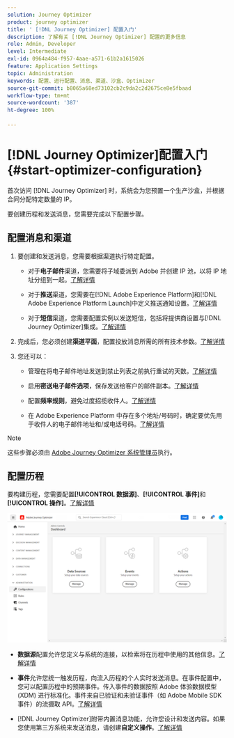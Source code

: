 ```yaml
---
solution: Journey Optimizer
product: journey optimizer
title: ' [!DNL Journey Optimizer] 配置入门'
description: 了解有关 [!DNL Journey Optimizer] 配置的更多信息
role: Admin, Developer
level: Intermediate
exl-id: 0964a484-f957-4aae-a571-61b2a1615026
feature: Application Settings
topic: Administration
keywords: 配置、进行配置、消息、渠道、沙盒、Optimizer
source-git-commit: b8065a68ed73102cb2c9da2c2d2675ce8e5fbaad
workflow-type: tm+mt
source-wordcount: '387'
ht-degree: 100%

---
```



# [!DNL Journey Optimizer]配置入门 {#start-optimizer-configuration}

首次访问 [!DNL Journey Optimizer] 时，系统会为您预置一个生产沙盒，并根据合同分配特定数量的 IP。

要创建历程和发送消息，您需要完成以下配置步骤。

## 配置消息和渠道

1. 要创建和发送消息，您需要根据渠道执行特定配置。

   * 对于&#x200B;**电子邮件**&#x200B;渠道，您需要将子域委派到 Adobe 并创建 IP 池，以将 IP 地址分组到一起。[了解详情](../email/get-started-email-config.md)

   * 对于&#x200B;**推送**&#x200B;渠道，您需要在[!DNL Adobe Experience Platform]和[!DNL Adobe Experience Platform Launch]中定义推送通知设置。[了解详情](../push/push-configuration.md)

   * 对于&#x200B;**短信**&#x200B;渠道，您需要配置实例以发送短信，包括将提供商设置与[!DNL Journey Optimizer]集成。[了解详情](../sms/sms-configuration.md)

1. 完成后，您必须创建&#x200B;**渠道平面**，配置投放消息所需的所有技术参数。[了解详情](channel-surfaces.md)

1. 您还可以：

   * 管理在将电子邮件地址发送到禁止列表之前执行重试的天数。[了解详情](manage-suppression-list.md)

   * 启用&#x200B;**密送电子邮件选项**，保存发送给客户的邮件副本。[了解详情](archiving-support.md#enable-bcc)

   * 配置&#x200B;**频率规则**，避免过度招揽收件人。[了解详情](frequency-rules.md)

   * 在 Adobe Experience Platform 中存在多个地址/号码时，确定要优先用于收件人的电子邮件地址和/或电话号码。[了解详情](primary-email-addresses.md)

<!--* Understand the push notification flow. [Learn more](../push/push-gs.md)-->

>[!NOTE]
>
>这些步骤必须由 [Adobe Journey Optimizer 系统管理员](../start/path/administrator.md)执行。

## 配置历程

要构建历程，您需要配置&#x200B;**[!UICONTROL 数据源]**、**[!UICONTROL 事件]**&#x200B;和&#x200B;**[!UICONTROL 操作]**。[了解详情](about-data-sources-events-actions.md)

![](assets/admin-menu.png)

* **数据源**&#x200B;配置允许您定义与系统的连接，以检索将在历程中使用的其他信息。[了解详情](../datasource/about-data-sources.md)

* **事件**&#x200B;允许您统一触发历程，向流入历程的个人实时发送消息。在事件配置中，您可以配置历程中的预期事件。传入事件的数据按照 Adobe 体验数据模型 (XDM) 进行标准化。事件来自已验证和未验证事件（如 Adobe Mobile SDK 事件）的流摄取 API。[了解详情](../event/about-events.md)

* [!DNL Journey Optimizer]附带内置消息功能，允许您设计和发送内容。如果您使用第三方系统来发送消息，请创建&#x200B;**自定义操作**。[了解详情](../action/action.md)